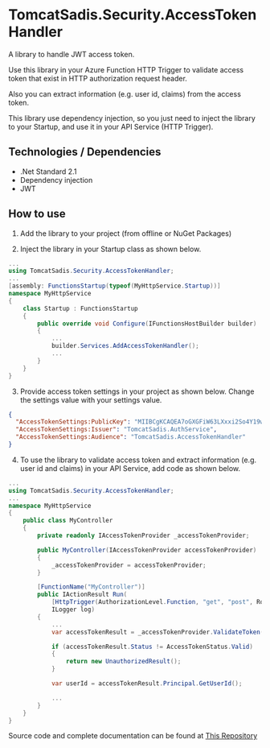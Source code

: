 ﻿# TomcatSadis.Security.AccessTokenHandler

A library to handle JWT access token.

Use this library in your Azure Function HTTP Trigger to validate access token that exist in HTTP authorization request header.

Also you can extract information (e.g. user id, claims) from the access token.

This library use dependency injection, so you just need to inject the library to your Startup, and use it in your API Service (HTTP Trigger).

## Technologies / Dependencies
- .Net Standard 2.1
- Dependency injection
- JWT

## How to use

1. Add the library to your project (from offline or NuGet Packages)

2. Inject the library in your Startup class as shown below.
``` csharp
...
using TomcatSadis.Security.AccessTokenHandler;
...
[assembly: FunctionsStartup(typeof(MyHttpService.Startup))]
namespace MyHttpService
{
    class Startup : FunctionsStartup
    {
        public override void Configure(IFunctionsHostBuilder builder)
        {
            ...
            builder.Services.AddAccessTokenHandler();
            ...
        }
    }
}
```

3. Provide access token settings in your project as shown below. Change the settings value with your settings value.
``` json
{
  "AccessTokenSettings:PublicKey": "MIIBCgKCAQEA7oGXGFiW63LXxxi2So4Y19wbp8R7ij1iFn7EvFJnDHcvKvi+VLSdmvJjDf/eJDDRestuSN5MS6+35kvl74nSqXPDmTFjCWWQQlqPBX0S7K2XOtg7l/goBGwPMF47AM7gEbqR2WXDoVwy/ALwPeRZhCQrKM9aIx+FjRpZSnU4sYF7zUDpKeb6VjcpyPc9qxPGsIRqKBECHQIpzgq90/UAsqQRK3+QktXPhxOiDna372D5P5MIXx1lziXiZ2bdxJezPkgfUgLC0xO3BUuaxt+KPg9vRcYjVd/Rpo1K+zi9zMKvTCMMFZWBFNqvZXvmZ0oQvJiGhXcFdXCIWwjHPjlJkQIDAQAB",
  "AccessTokenSettings:Issuer": "TomcatSadis.AuthService",
  "AccessTokenSettings:Audience": "TomcatSadis.AccessTokenHandler"
}
```

4. To use the library to validate access token and extract information (e.g. user id and claims) in your API Service, add code as shown below.
``` csharp
...
using TomcatSadis.Security.AccessTokenHandler;
...
namespace MyHttpService
{
    public class MyController
    {
        private readonly IAccessTokenProvider _accessTokenProvider;

        public MyController(IAccessTokenProvider accessTokenProvider)
        {
            _accessTokenProvider = accessTokenProvider;
        }

        [FunctionName("MyController")]
        public IActionResult Run(
            [HttpTrigger(AuthorizationLevel.Function, "get", "post", Route = "my-controller")] HttpRequest req,
            ILogger log)
        {
            ...
            var accessTokenResult = _accessTokenProvider.ValidateToken(req);

            if (accessTokenResult.Status != AccessTokenStatus.Valid)
            {
                return new UnauthorizedResult();
            }

            var userId = accessTokenResult.Principal.GetUserId();

            ...
        }
    }
}
```

Source code and complete documentation can be found at
[This Repository](https://dev.azure.com/TomcatSadisLab/TomcatSadisPackage/_git/AccessTokenHandler)